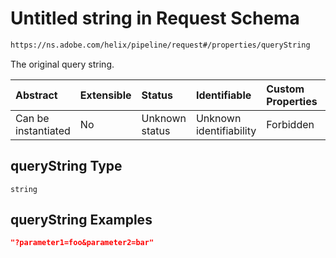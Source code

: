 # Untitled string in Request Schema

```txt
https://ns.adobe.com/helix/pipeline/request#/properties/queryString
```

The original query string.

| Abstract            | Extensible | Status         | Identifiable            | Custom Properties | Additional Properties | Access Restrictions | Defined In                                                          |
| :------------------ | :--------- | :------------- | :---------------------- | :---------------- | :-------------------- | :------------------ | :------------------------------------------------------------------ |
| Can be instantiated | No         | Unknown status | Unknown identifiability | Forbidden         | Allowed               | none                | [request.schema.json\*](request.schema.json "open original schema") |

## queryString Type

`string`

## queryString Examples

```json
"?parameter1=foo&parameter2=bar"
```
